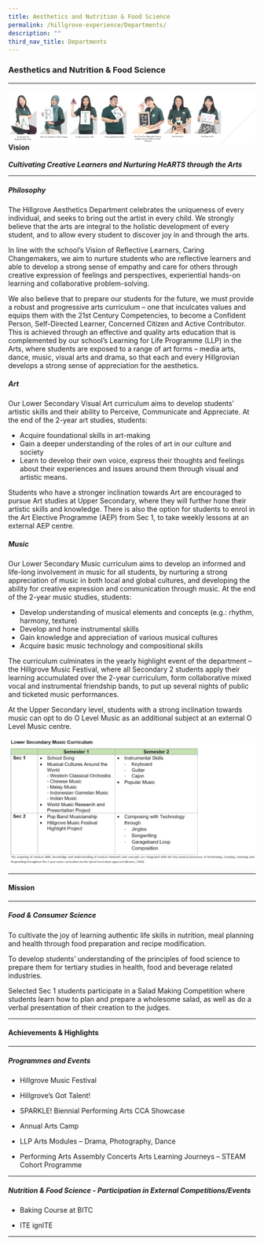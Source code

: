 ```yaml
---
title: Aesthetics and Nutrition & Food Science
permalink: /hillgrove-experience/Departments/
description: ""
third_nav_title: Departments
---
```

### **Aesthetics and Nutrition & Food Science**
------------------------------------------------------------------

<img src="/images/aesthetics%20banner.png" 
     style="width:50%" align=left>
<img src="/images/nfs%20banner.png" 
     style="width:50%" align=right>
		 
------------------------------------------------------------------------
<br> <br>		 
#### **Vision**
**_Cultivating Creative Learners and Nurturing HeARTS through the Arts_** 

------------------------------------------------------------------
##### _**Philosophy**_ <br>
The Hillgrove Aesthetics Department celebrates the uniqueness of every individual, and seeks to bring out the artist in every child. We strongly believe that the arts are integral to the holistic development of every student, and to allow every student to discover joy in and through the arts.

In line with the school’s Vision of Reflective Learners, Caring Changemakers, we aim to nurture students who are reflective learners and able to develop a strong sense of empathy and care for others through creative expression of feelings and perspectives, experiential hands-on learning and collaborative problem-solving.

We also believe that to prepare our students for the future, we must provide a robust and progressive arts curriculum – one that inculcates values and equips them with the 21st Century Competencies, to become a Confident Person, Self-Directed Learner, Concerned Citizen and Active Contributor. This is achieved through an effective and quality arts education that is complemented by our school’s Learning for Life Programme (LLP) in the Arts, where students are exposed to a range of art forms – media arts, dance, music, visual arts and drama, so that each and every Hillgrovian develops a strong sense of appreciation for the aesthetics.

##### _**Art**_ <br>
Our Lower Secondary Visual Art curriculum aims to develop students’ artistic skills and their ability to Perceive, Communicate and Appreciate. At the end of the 2-year art studies, students:

*   Acquire foundational skills in art-making
*   Gain a deeper understanding of the roles of art in our culture and society
*   Learn to develop their own voice, express their thoughts and feelings about their experiences and issues around them through visual and artistic means.

Students who have a stronger inclination towards Art are encouraged to pursue Art studies at Upper Secondary, where they will further hone their artistic skills and knowledge. There is also the option for students to enrol in the Art Elective Programme (AEP) from Sec 1, to take weekly lessons at an external AEP centre.

##### _**Music**_ <br>
Our Lower Secondary Music curriculum aims to develop an informed and life-long involvement in music for all students, by nurturing a strong appreciation of music in both local and global cultures, and developing the ability for creative expression and communication through music. At the end of the 2-year music studies, students:

*   Develop understanding of musical elements and concepts (e.g.: rhythm, harmony, texture)
*   Develop and hone instrumental skills
*   Gain knowledge and appreciation of various musical cultures
*   Acquire basic music technology and compositional skills

The curriculum culminates in the yearly highlight event of the department – the Hillgrove Music Festival, where all Secondary 2 students apply their learning accumulated over the 2-year curriculum, form collaborative mixed vocal and instrumental friendship bands, to put up several nights of public and ticketed music performances.

At the Upper Secondary level, students with a strong inclination towards music can opt to do O Level Music as an additional subject at an external O Level Music centre.

![](/images/lower%20sec%20music%20curriculum.jpg)

------------------------------------------------------------------
#### **Mission**

------------------------------------------------------------------
##### _**Food & Consumer Science**_
To cultivate the joy of learning authentic life skills in nutrition, meal planning and health through food preparation and recipe modification.

To develop students’ understanding of the principles of food science to prepare them for tertiary studies in health, food and beverage related industries.

Selected Sec 1 students participate in a Salad Making Competition where students learn how to plan and prepare a wholesome salad, as well as do a verbal presentation of their creation to the judges.

------------------------------------------------------------------
#### **Achievements & Highlights**

------------------------------------------------------------------
##### **Programmes and Events**
*   Hillgrove Music Festival
    
*   Hillgrove’s Got Talent!
    
*   SPARKLE! Biennial Performing Arts CCA Showcase
    
*   Annual Arts Camp
    
*   LLP Arts Modules – Drama, Photography, Dance
    
*   Performing Arts Assembly Concerts Arts Learning Journeys – STEAM Cohort Programme

------------------------------------------------------------------
##### **Nutrition & Food Science - Participation in External Competitions/Events**

*   Baking Course at BITC
    
*   ITE ignITE

----------------------------------------------------------------------------